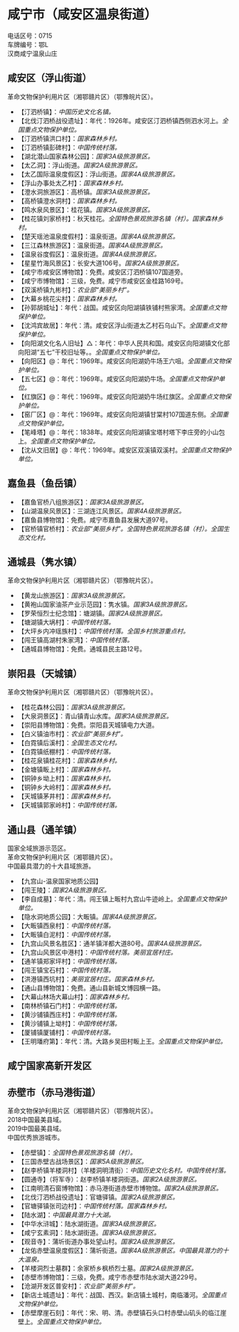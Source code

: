 # 咸宁市（咸安区温泉街道）  
电话区号：0715  
车牌编号：鄂L  
汉商咸宁温泉山庄  

## 咸安区（浮山街道）  
革命文物保护利用片区（湘鄂赣片区）（鄂豫皖片区）。  
* 【汀泗桥镇】：*中国历史文化名镇。*  
* 【北伐汀泗桥战役遗址】：年代：1926年。咸安区汀泗桥镇西侧泗水河上。*全国重点文物保护单位。*  
* 【汀泗桥镇洪口村】：*国家森林乡村。*  
* 【汀泗桥镇彭碑村】：*中国传统村落。*  
* 【湖北潜山国家森林公园】：*国家3A级旅游景区。*  
* 【太乙洞】：浮山街道。*国家2A级旅游景区。*  
* 【太乙国际温泉度假区】：浮山街道。*国家4A级旅游景区。*  
* 【浮山办事处太乙村】：*国家森林乡村。*  
* 【澄水洞旅游区】：高桥镇。*国家3A级旅游景区。*  
* 【高桥镇澄水洞村】：*国家森林乡村。*  
* 【鸣水泉风景区】：桂花镇。*国家3A级旅游景区。*  
* 【桂花镇刘家桥村】：秋天桂花。*全国特色景观旅游名镇（村）。国家森林乡村。*  
* 【楚天瑶池温泉度假村】：温泉街道。*国家4A级旅游景区。*  
* 【三江森林旅游区】：温泉街道。*国家4A级旅游景区。*  
* 【温泉谷度假区】：温泉街道。*国家4A级旅游景区。*  
* 【星星竹海风景区】：长安大道106号。*国家2A级旅游景区。*  
* 【咸宁市咸安区博物馆】：免费。咸安区汀泗桥镇107国道旁。  
* 【咸宁市博物馆】：三级，免费。咸宁市咸安区金桂路169号。  
* 【双溪桥镇九彬村】：*农业部“美丽乡村”。*  
* 【大幕乡桃花尖村】：*国家森林乡村。*  
* 【孙郭胡城址】：年代：战国。咸安区向阳湖镇铁铺村熊家湾。*全国重点文物保护单位。*  
* 【沈鸿宾故居】：年代：清。咸安区浮山街道太乙村石乌山下。*全国重点文物保护单位。*  
* 【向阳湖文化名人旧址】△：年代：中华人民共和国。咸安区向阳湖镇文化部向阳湖“五七”干校旧址等。。*全国重点文物保护单位。*      
* 【向阳区】@：年代：1969年。咸安区向阳湖奶牛场王六咀。*全国重点文物保护单位。*  
* 【五七区】@：年代：1969年。咸安区向阳湖奶牛场。*全国重点文物保护单位。*  
* 【红旗区】@：年代：1969年。咸安区向阳湖奶牛场红旗区。*全国重点文物保护单位。*  
* 【窑厂区】@：年代：1969年。咸安区向阳湖镇甘棠村107国道东侧。*全国重点文物保护单位。*  
* 【笔峰塔】@：年代：1838年。咸安区向阳湖镇宝塔村塔下李庄旁的小山包上。*全国重点文物保护单位。*  
* 【沈从文旧居】@：年代：1969年。咸安区双溪镇双溪村。*全国重点文物保护单位。*  

## 嘉鱼县（鱼岳镇）  
* 【嘉鱼官桥八组旅游区】：*国家3A级旅游景区。*  
* 【山湖温泉风景区】：三湖连江风景区。*国家4A级旅游景区。*  
* 【嘉鱼县博物馆】：免费。咸宁市嘉鱼县发展大道97号。  
* 【官桥镇官桥村】：*农业部“美丽乡村”。全国特色景观旅游名镇（村）。全国生态文化村。*  

## 通城县（隽水镇）  
革命文物保护利用片区（湘鄂赣片区）（鄂豫皖片区）。  
* 【黄龙山旅游区】：*国家3A级旅游景区。*  
* 【黄袍山国家油茶产业示范园】：隽水镇。*国家3A级旅游景区。*  
* 【罗荣恒烈士纪念馆】：塘湖镇。*国家2A级旅游景区。*  
* 【塘湖镇大埚村】：*中国传统村落。*  
* 【大坪乡内冲瑶族村】：*中国传统村落。全国乡村旅游重点村。*  
* 【闯王镇高湖村朱家湾】：*中国传统村落。*  
* 【通城县博物馆】：免费。通城县民主路12号。  

## 崇阳县（天城镇）  
革命文物保护利用片区（湘鄂赣片区）（鄂豫皖片区）。  
* 【桂花森林公园】：*国家3A级旅游景区。*  
* 【大泉洞景区】：青山镇青山水库。*国家3A级旅游景区。*  
* 【崇阳县博物馆】：免费。崇阳县天城镇电力大道。  
* 【白义镇油市村】：*农业部“美丽乡村”。*  
* 【白霓镇后溪村】：*全国生态文化村。*  
* 【白霓镇纸棚村】：*中国传统村落。*  
* 【桂花泉镇桂花村】：*国家森林乡村。*  
* 【金塘镇畈上村】：*国家森林乡村。*  
* 【铜钟乡坳上村】：*国家森林乡村。*  
* 【铜钟乡大岭村】：*国家森林乡村。*  
* 【天城镇茅井村】：*国家森林乡村。*  
* 【天城镇郭家岭村】：*中国传统村落。*  

## 通山县（通羊镇）  
国家全域旅游示范区。  
革命文物保护利用片区（湘鄂赣片区）。  
中国最具潜力的十大县域旅游。  
* 【九宫山-温泉国家地质公园】  
* 【闯王陵】：*国家2A级旅游景区。*  
* 【李自成墓】：年代：清。闯王镇上畈村九宫山牛迹岭上。*全国重点文物保护单位。*  
* 【隐水洞地质公园】：大畈镇。*国家4A级旅游景区。*  
* 【大畈镇西泉村】：*中国传统村落。*  
* 【大畈镇白泥村】：*中国传统村落。*  
* 【九宫山风景名胜区】：通羊镇洋都大道80号。*国家4A级旅游景区。*  
* 【九宫山风景区中港村】：*中国传统村落。美丽宜居村庄。*  
* 【通羊镇郑家坪村】：*中国传统村落。*  
* 【闯王镇宝石村】：*中国传统村落。*  
* 【洪港镇西坑村】：*美丽宜居村庄。国家森林乡村。*  
* 【通山县博物馆】：免费。通山县新城文博园横一路。  
* 【大幕山林场大幕山村】：*国家森林乡村。*  
* 【南林桥镇石门村】：*中国传统村落。*  
* 【黄沙铺镇西庄村】：*中国传统村落。*  
* 【黄沙铺镇上坳村】：*中国传统村落。*  
* 【厦铺镇厦铺村】：*中国传统村落。*  
* 【王明璠府第】：年代：清。大路乡吴田村畈上王。*全国重点文物保护单位。*  

## 咸宁国家高新开发区  

## 赤壁市（赤马港街道）  
革命文物保护利用片区（湘鄂赣片区）（鄂豫皖片区）。  
2018中国最美县域。  
2019中国最美县域。  
中国优秀旅游城市。  
* 【赤壁镇】：*全国特色景观旅游名镇（村）。*  
* 【三国赤壁古战场景区】：*国家5A级旅游景区。*  
* 【赵李桥镇羊楼洞村】（羊楼洞明清街）：*中国历史文化名村。中国传统村落。*  
* 【圆通寺】（将军寺）：赵李桥镇羊楼洞街道。*国家2A级旅游景区。*  
* 【江南明清石窗博物馆】：赤马港街道赤壁市博物馆。*国家2A级旅游景区。*  
* 【北伐汀泗桥战役遗址】：官塘驿镇。*国家2A级旅游景区。*  
* 【官塘驿镇张司边村】：*中国传统村落。国家森林乡村。*    
* 【陆水湖】：*中国最具潜力十大湖。*  
* 【中华水浒城】：陆水湖街道。*国家3A级旅游景区。*  
* 【咸宁玄素洞】：陆水湖街道。*国家3A级旅游景区。*  
* 【观音寺】：蒲圻街道办事处望山村。*国家2A级旅游景区。*  
* 【龙佑赤壁温泉度假区】：蒲圻街道。*国家4A级旅游景区。中国最具潜力的十大温泉。*  
* 【羊楼洞烈士墓群】：余家桥乡枫桥烈士墓。*国家2A级旅游景区。*  
* 【赤壁市博物馆】：三级，免费。咸宁市赤壁市陆水湖大道229号。  
* 【沧湖开发区普安村】：*农业部“美丽乡村”。*    
* 【新店土城遗址】：年代：战国、西汉。新店镇土城村，南临潘河。*全国重点文物保护单位。*  
* 【赤壁摩崖石刻】：年代：宋、明、清。赤壁镇石头口村赤壁山矶头的临江崖壁上。*全国重点文物保护单位。*  